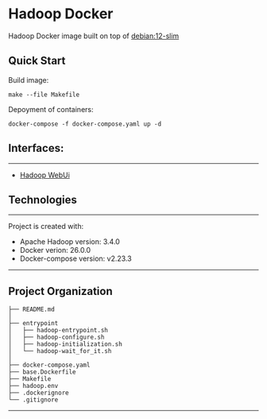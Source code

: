 # Hadoop Docker

Hadoop Docker image built on top of [debian:12-slim](https://hub.docker.com/_/debian)

## Quick Start

Build image:
~~~
make --file Makefile 
~~~

Depoyment of containers:
~~~
docker-compose -f docker-compose.yaml up -d
~~~

## Interfaces:
---
* [Hadoop WebUi](http://127.0.0.1:9870/explorer.html#/)


## Technologies
---
Project is created with:
* Apache Hadoop version: 3.4.0
* Docker verion: 26.0.0
* Docker-compose version: v2.23.3

___
Project Organization
---

    ├── README.md
    │
    ├── entrypoint  
    │   ├── hadoop-entrypoint.sh
    │   ├── hadoop-configure.sh 
    │   ├── hadoop-initialization.sh
    │   └── hadoop-wait_for_it.sh 
    │ 
    ├── docker-compose.yaml
    ├── base.Dockerfile
    ├── Makefile
    ├── hadoop.env
    ├── .dockerignore
    └── .gitignore

---